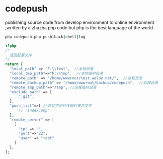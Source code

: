 # codepush
publishing source code from develop  environment to online environment ,written by a zhazha php code but php is the best language of the world.



```bash
php codepush.php push|back|shell|log
```


```php
<?php
/*
  返回配置文件
*/
return [
  "local_path" => "F:\\test",  //本地目录
  "local_tmp_path"=>"F:\\tmp",  //本地临时目录
  "remote_path" => "/home/wwwroot/test.woldy.net/",  //远程目录
  "remote_backup_path" => "/home/wwwroot/backup/codepush",  //远程目录
  "remote_tmp_path"=>"/tmp", //远程临时目录
  "exclude_path" => [
      ".git",
  ],
  "push_list"=>[ //若非空则只传输列表内文件
      // 'index.php'
  ],
  "remote_server" => [
    [
      "ip" => "",
      "port"=>"22",
      "user" => "root"
    ]
  ],
];
```
